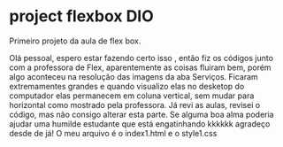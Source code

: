 # project flexbox DIO

Primeiro projeto da aula de flex box.

Olá pessoal, espero estar fazendo certo isso  , então fiz os códigos junto com a professora de Flex, aparentemente as coisas fluiram bem, porém algo aconteceu na resolução das imagens da aba Serviços. Ficaram extremamentes grandes e quando visualizo elas no desketop do computador elas permanecem em coluna vertical, sem mudar para horizontal como mostrado pela professora. Já revi as aulas, revisei o código, mas não consigo alterar esta parte. Se alguma boa alma poderia ajudar uma humilde estudante que está engatinhando kkkkkk  agradeço desde de já!
O meu arquivo é o index1.html e o style1.css
